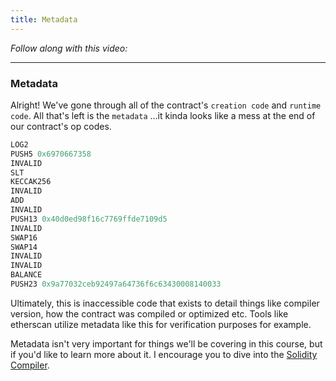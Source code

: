 ```yaml
---
title: Metadata
---
```


_Follow along with this video:_

---

### Metadata

Alright! We've gone through all of the contract's `creation code` and `runtime code`. All that's left is the `metadata` ...it kinda looks like a mess at the end of our contract's op codes.

```js
LOG2
PUSH5 0x6970667358
INVALID
SLT
KECCAK256
INVALID
ADD
INVALID
PUSH13 0x40d0ed98f16c7769ffde7109d5
INVALID
SWAP16
SWAP14
INVALID
INVALID
BALANCE
PUSH23 0x9a77032ceb92497a64736f6c63430008140033
``` 

Ultimately, this is inaccessible code that exists to detail things like compiler version, how the contract was compiled or optimized etc. Tools like etherscan utilize metadata like this for verification purposes for example.

Metadata isn't very important for things we'll be covering in this course, but if you'd like to learn more about it. I encourage you to dive into the [Solidity Compiler](https://docs.soliditylang.org/en/latest/metadata.html).
